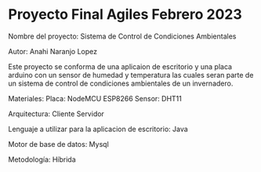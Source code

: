 # Proyecto Final Agiles Febrero 2023

 Nombre del proyecto: Sistema de Control de Condiciones Ambientales
 
 Autor: Anahi Naranjo Lopez

 Este proyecto se conforma de una aplicaion de escritorio y una placa arduino con un sensor de humedad y temperatura las cuales seran parte de un sistema de control de condiciones ambientales de un invernadero.

 Materiales:
    Placa: NodeMCU ESP8266
    Sensor: DHT11

 Arquitectura: Cliente Servidor

 Lenguaje a utilizar para la aplicacion de escritorio: Java

 Motor de base de datos: Mysql

 Metodología: Híbrida
